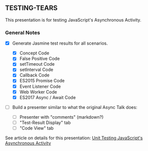 ## TESTING-TEARS

This presentation is for testing JavaScript's Asynchronous Activity.

### General Notes

- [x] Generate Jasmine test results for all scenarios.

    - [x] Concept Code
    - [x] False Positive Code
    - [x] setTimeout Code
    - [x] setInterval Code
    - [x] Callback Code
    - [x] ES2015 Promise Code
    - [x] Event Listener Code
    - [x] Web Worker Code
    - [x] ES2017 Async / Await Code

- [ ] Build a presenter similar to what the original Async Talk does:

    - [ ] Presenter with "comments" (markdown?)
    - [ ] "Test-Result Display" tab
    - [ ] "Code View" tab

See article on details for this presentation: [Unit Testing JavaScript's Asynchronous Activity](https://dev.to/rfornal/unit-testing-asynchronous-javascript-3foj-temp-slug-4303763?preview=b89d5dfc5daa71e2fe04051b1416b4561c2008dc168e6b75a48e2f28397fd2b6166f25b02cab48e1b85d75745342c2cd9958ea8efb4c500c857c7997)
